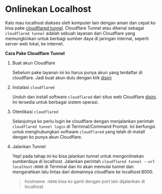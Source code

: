 # Onlinekan Localhost

Kalo mau localhost diakses oleh komputer lain dengan aman dan cepat ko bisa pake
[cloudflared tunnel](https://developers.cloudflare.com/cloudflare-one/connections/connect-networks/).
Cloudflare Tunnel atau dikenal sebagai `cloudflared tunnel` adalah sebuah layanan dari Cloudflare yang memungkinkan
untuk berbagi sumber daya di jaringan internal, seperti server web lokal, ke internet.

**Cara Pake Cloudflare Tunnel**

1. Buat akun Cloudflare

    Sebelum pake layanan ini ko harus punya akun yang terdaftar di cloudflare. Jadi buat akun dulu dengan
    klik [disini](https://dash.cloudflare.com/sign-up)

2. Instalasi `cloudflared`

    Unduh dan install software `cloudflared` dari situs web Cloudflare [disini](https://developers.cloudflare.com/cloudflare-one/connections/connect-networks/get-started/create-local-tunnel/). Ini tersedia untuk berbagai sistem operasi.
    
3. Otentikasi `cloudflared`

    Selanjutnya ko perlu login ke cloudflare dengan menjalankan perintah `cloudflared tunnel login` di Terminal/Command Prompt. Ini berfungsi untuk menghubungkan software `cloudflared` yang telah di-install dengan ko punya akun Cloudflare.
    
4. Jalankan Tunnel

    Yep! pada tahap ini ko bisa jalankan tunnel untuk mengonlinekan sumberdaya di localhost.
    Jalankan perintah `cloudflared tunnel --url localhost:8000` di Terminal dan Ini akan memulai tunnel dan mengarahkan lalu lintas dari domainnya cloudflare ke localhost:8000.
    
    >  hostname `:8000` bisa ko ganti dengan port lain dijalankan di localhost